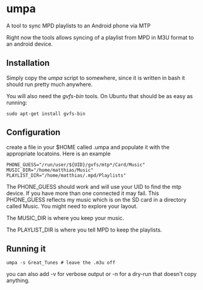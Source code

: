 umpa
====

A tool to sync MPD playlists to an Android phone via MTP

Right now the tools allows syncing of a playlist from MPD in M3U format to an android device.

## Installation

Simply copy the *umpa* script to somewhere, since it is written in bash it should run pretty much anywhere.

You will also need the *gvfs-bin* tools. On Ubuntu that should be as easy as running:

    sudo apt-get install gvfs-bin

## Configuration

create a file in your $HOME called .umpa and populate it with the appropriate locatoins. Here is an example

    PHONE_GUESS="/run/user/${UID}/gvfs/mtp*/Card/Music"
    MUSIC_DIR="/home/matthias/Music"
    PLAYLIST_DIR="/home/matthias/.mpd/Playlists"

The PHONE_GUESS should work and will use your UID to find the mtp device. If you have more than one connected it may fail. This PHONE_GUESS reflects my music which is on the SD card in a directory called Music. You might need to explore your layout.

The MUSIC_DIR is where you keep your music.

The PLAYLIST_DIR is where you tell MPD to keep the playlists.

## Running it

    umpa -s Great_Tunes # leave the .m3u off

you can also add -v for verbose output or -n for a dry-run that doesn't copy anything.
